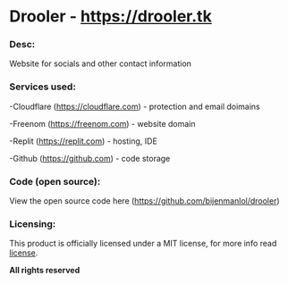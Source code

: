 # Drooler - https://drooler.tk


### Desc:

Website for socials and other contact information


### Services used:


-Cloudflare (https://cloudflare.com) - protection and email doimains

-Freenom (https://freenom.com) - website domain

-Replit (https://replit.com) - hosting, IDE

-Github (https://github.com) - code storage


### Code (open source):

View the open source code here (https://github.com/bijenmanlol/drooler)


### Licensing:


This product is officially licensed under a MIT license, for more info read [license](https://github.com/bijenmanlol/drooler/blob/main/license).

 

**All rights reserved**
